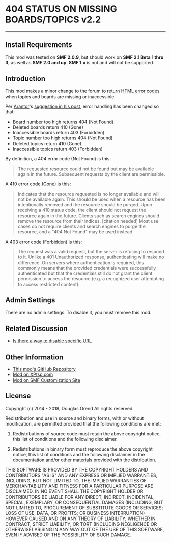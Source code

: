 # 404 STATUS ON MISSING BOARDS/TOPICS v2.2 #

----------

## Install Requirements ##
This mod was tested on **SMF 2.0.9**, but should work on **SMF 2.1 Beta 1 thru 3**, as well as **SMF 2.0 and up**.  **SMF 1.x** is not and will not be supported.

## Introduction ##
This mod makes a minor change to the forum to return [HTML error codes](http://en.wikipedia.org/wiki/List_of_HTTP_status_codes) when topics and boards are missing or inaccessible.

Per [Arantor](http://www.simplemachines.org/community/index.php?action=profile;u=318771)'s [suggestion in his post](http://www.simplemachines.org/community/index.php?topic=530113.msg3763549#msg3763549), error handling has been changed so that:

- Board number too high returns 404 (Not Found)
- Deleted boards return 410 (Gone)
- Inaccessible boards return 403 (Forbidden)
- Topic number too high returns 404 (Not Found)
- Deleted topics return 410 (Gone)
- Inaccessible topics return 403 (Forbidden)

By definition, a 404 error code (Not Found) is this:

> The requested resource could not be found but may be available again in the future. Subsequent requests by the client are permissible.

A 410 error code (Gone) is this:
> Indicates that the resource requested is no longer available and will not be available again. This should be used when a resource has been intentionally removed and the resource should be purged. Upon receiving a 410 status code, the client should not request the resource again in the future. Clients such as search engines should remove the resource from their indices. [citation needed] Most use cases do not require clients and search engines to purge the resource, and a "404 Not Found" may be used instead.

A 403 error code (Forbidden) is this:
> The request was a valid request, but the server is refusing to respond to it. Unlike a 401 Unauthorized response, authenticating will make no difference. On servers where authentication is required, this commonly means that the provided credentials were successfully authenticated but that the credentials still do not grant the client permission to access the resource (e.g. a recognized user attempting to access restricted content).

## Admin Settings
There are no admin settings.  To disable it, you must remove this mod.

## Related Discussion
- [Is there a way to disable specific URL](http://www.simplemachines.org/community/index.php?topic=529649.0)

## Other Information

- [This mod's GitHub Repository](https://github.com/douglasorend/404_on_Missing_Topics_Boards)
- [Mod on XPtsp.com](http://www.xptsp.com/board/free-modifications/404-on-missing-topics-boards/)
- [Mod on SMF Customization Site](http://custom.simplemachines.org/mods/index.php?mod=3969)

## License
Copyright (c) 2014 - 2018, Douglas Orend
All rights reserved.

Redistribution and use in source and binary forms, with or without modification, are permitted provided that the following conditions are met:

1. Redistributions of source code must retain the above copyright notice, this list of conditions and the following disclaimer.

2. Redistributions in binary form must reproduce the above copyright notice, this list of conditions and the following disclaimer in the documentation and/or other materials provided with the distribution.

THIS SOFTWARE IS PROVIDED BY THE COPYRIGHT HOLDERS AND CONTRIBUTORS "AS IS" AND ANY EXPRESS OR IMPLIED WARRANTIES, INCLUDING, BUT NOT LIMITED TO, THE IMPLIED WARRANTIES OF MERCHANTABILITY AND FITNESS FOR A PARTICULAR PURPOSE ARE DISCLAIMED. IN NO EVENT SHALL THE COPYRIGHT HOLDER OR CONTRIBUTORS BE LIABLE FOR ANY DIRECT, INDIRECT, INCIDENTAL, SPECIAL, EXEMPLARY, OR CONSEQUENTIAL DAMAGES (INCLUDING, BUT NOT LIMITED TO, PROCUREMENT OF SUBSTITUTE GOODS OR SERVICES; LOSS OF USE, DATA, OR PROFITS; OR BUSINESS INTERRUPTION) HOWEVER CAUSED AND ON ANY THEORY OF LIABILITY, WHETHER IN CONTRACT, STRICT LIABILITY, OR TORT (INCLUDING NEGLIGENCE OR OTHERWISE) ARISING IN ANY WAY OUT OF THE USE OF THIS SOFTWARE, EVEN IF ADVISED OF THE POSSIBILITY OF SUCH DAMAGE.
